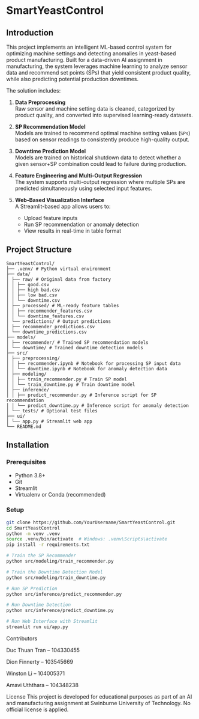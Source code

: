 # SmartYeastControl

## Introduction

This project implements an intelligent ML-based control system for optimizing machine settings and detecting anomalies in yeast-based product manufacturing. Built for a data-driven AI assignment in manufacturing, the system leverages machine learning to analyze sensor data and recommend set points (SPs) that yield consistent product quality, while also predicting potential production downtimes.

The solution includes:

1. **Data Preprocessing**  
   Raw sensor and machine setting data is cleaned, categorized by product quality, and converted into supervised learning-ready datasets.

2. **SP Recommendation Model**  
   Models are trained to recommend optimal machine setting values (`SPs`) based on sensor readings to consistently produce high-quality output.

3. **Downtime Prediction Model**  
   Models are trained on historical shutdown data to detect whether a given sensor+SP combination could lead to failure during production.

4. **Feature Engineering and Multi-Output Regression**  
   The system supports multi-output regression where multiple SPs are predicted simultaneously using selected input features.

5. **Web-Based Visualization Interface**  
   A Streamlit-based app allows users to:
   - Upload feature inputs
   - Run SP recommendation or anomaly detection
   - View results in real-time in table format

## Project Structure
```
SmartYeastControl/
├── .venv/ # Python virtual environment
├── data/
│ ├── raw/ # Original data from factory
│ │ ├── good.csv
│ │ ├── high bad.csv
│ │ ├── low bad.csv
│ │ └── downtime.csv
│ ├── processed/ # ML-ready feature tables
│ │ ├── recommender_features.csv
│ │ └── downtime_features.csv
│ └── predictions/ # Output predictions
│ ├── recommender_predictions.csv
│ └── downtime_predictions.csv
├── models/
│ ├── recommender/ # Trained SP recommendation models
│ └── downtime/ # Trained downtime detection models
├── src/
│ ├── preprocessing/
│ │ ├── recommender.ipynb # Notebook for processing SP input data
│ │ └── downtime.ipynb # Notebook for anomaly detection data
│ ├── modeling/
│ │ ├── train_recommender.py # Train SP model
│ │ └── train_downtime.py # Train downtime model
│ ├── inference/
│ │ ├── predict_recommender.py # Inference script for SP recommendation
│ │ └── predict_downtime.py # Inference script for anomaly detection
│ └── tests/ # Optional test files
├── ui/
│ └── app.py # Streamlit web app
└── README.md
```

## Installation

### Prerequisites
- Python 3.8+
- Git
- Streamlit
- Virtualenv or Conda (recommended)

### Setup

```bash
git clone https://github.com/YourUsername/SmartYeastControl.git
cd SmartYeastControl
python -m venv .venv
source .venv/bin/activate  # Windows: .venv\Scripts\activate
pip install -r requirements.txt

# Train the SP Recommender
python src/modeling/train_recommender.py

# Train the Downtime Detection Model
python src/modeling/train_downtime.py

# Run SP Prediction
python src/inference/predict_recommender.py

# Run Downtime Detection
python src/inference/predict_downtime.py

# Run Web Interface with Streamlit
streamlit run ui/app.py
```

Contributors

Duc Thuan Tran – 104330455

Dion Finnerty – 103545669

Winston Li – 104005371

Amavi Uththara – 104348238 

License
This project is developed for educational purposes as part of an AI and manufacturing assignment at Swinburne University of Technology. No official license is applied.
